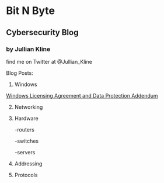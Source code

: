 # Bit N Byte
## Cybersecurity Blog
### by Jullian Kline

find me on Twitter at @Jullian_Kline

Blog Posts:

1. Windows
      
[Windows Licensing Agreement and Data Protection Addendum](Windows_Licensing_Agreement_and_Data_Protection_Adendum)

2. Networking

3. Hardware

    -routers
    
    -switches
    
    -servers
    
4. Addressing

5. Protocols
